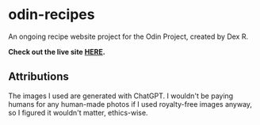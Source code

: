 # odin-recipes
An ongoing recipe website project for the Odin Project, created by Dex R.

**Check out the live site [HERE](https://selectacornetto.github.io/odin-recipes/index.html).**

## Attributions
The images I used are generated with ChatGPT. I wouldn't be paying humans for any human-made photos if I used royalty-free images anyway, so I figured it wouldn't matter, ethics-wise.

